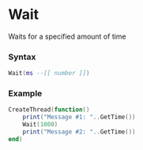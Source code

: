 # Wait

Waits for a specified amount of time

### Syntax

```lua
Wait(ms --[[ number ]])
```

### Example

```lua
CreateThread(function()
    print("Message #1: "..GetTime())
    Wait(1000)
    print("Message #2: "..GetTime())
end)
```